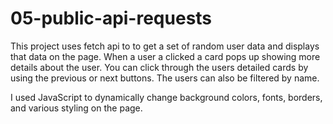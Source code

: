 # 05-public-api-requests

This project uses fetch api to to get a set of random user data and displays that data on the page. When a user a clicked a card pops up showing more details about the user. You can click through the users detailed cards by using the previous or next buttons. The users can also be filtered by name.

I used JavaScript to dynamically change background colors, fonts, borders, and various styling on the page. 